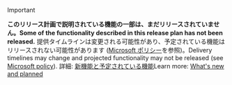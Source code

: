 > [!IMPORTANT]
> <span data-ttu-id="4b817-101">**このリリース計画で説明されている機能の一部は、まだリリースされていません。**</span><span class="sxs-lookup"><span data-stu-id="4b817-101">**Some of the functionality described in this release plan has not been released.**</span></span> <span data-ttu-id="4b817-102">提供タイムラインは変更される可能性があり、予定されている機能はリリースされない可能性があります ([Microsoft ポリシー](https://go.microsoft.com/fwlink/p/?linkid=2007332)を参照)。</span><span class="sxs-lookup"><span data-stu-id="4b817-102">Delivery timelines may change and projected functionality may not be released (see [Microsoft policy](https://go.microsoft.com/fwlink/p/?linkid=2007332)).</span></span> <span data-ttu-id="4b817-103">詳細: [新機能と予定されている機能](/dynamics365-release-plan/2020wave1/dynamics365-project-service-automation/planned-features)</span><span class="sxs-lookup"><span data-stu-id="4b817-103">Learn more: [What's new and planned](/dynamics365-release-plan/2020wave1/dynamics365-project-service-automation/planned-features)</span></span> 
